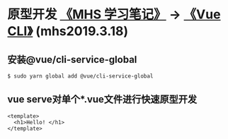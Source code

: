 # 原型开发 [《MHS 学习笔记》] -> [《Vue CLI》] (mhs2019.3.18)

## 安装@vue/cli-service-global
```
$ sudo yarn global add @vue/cli-service-global
```

## vue serve对单个*.vue文件进行快速原型开发
```
<template>
  <h1>Hello! </h1>
</template>
```

##
[《MHS 学习笔记》]: https://mhsnet.github.io/mhsstudynotes/ "《MHS 学习笔记》"
[《Vue CLI》]: https://mhsnet.github.io/mhsstudynotes/vue/cli/index.html "《Vue CLI》"

[原型开发]: https://mhsnet.github.io/mhsstudynotes/vue/cli/guide/prototype.html "原型开发"